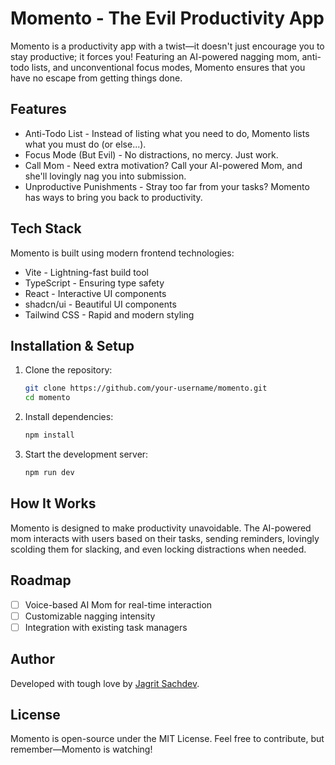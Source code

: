 # Momento - The Evil Productivity App

Momento is a productivity app with a twist—it doesn't just encourage you to stay productive; it forces you! Featuring an AI-powered nagging mom, anti-todo lists, and unconventional focus modes, Momento ensures that you have no escape from getting things done.

## Features

- Anti-Todo List - Instead of listing what you need to do, Momento lists what you must do (or else...).
- Focus Mode (But Evil) - No distractions, no mercy. Just work.
- Call Mom - Need extra motivation? Call your AI-powered Mom, and she'll lovingly nag you into submission.
- Unproductive Punishments - Stray too far from your tasks? Momento has ways to bring you back to productivity.

## Tech Stack

Momento is built using modern frontend technologies:

- Vite - Lightning-fast build tool
- TypeScript - Ensuring type safety
- React - Interactive UI components
- shadcn/ui - Beautiful UI components
- Tailwind CSS - Rapid and modern styling

## Installation & Setup

1. Clone the repository:
   ```sh
   git clone https://github.com/your-username/momento.git
   cd momento
   ```
2. Install dependencies:
   ```sh
   npm install
   ```
3. Start the development server:
   ```sh
   npm run dev
   ```

## How It Works

Momento is designed to make productivity unavoidable. The AI-powered mom interacts with users based on their tasks, sending reminders, lovingly scolding them for slacking, and even locking distractions when needed.

## Roadmap

- [ ] Voice-based AI Mom for real-time interaction
- [ ] Customizable nagging intensity
- [ ] Integration with existing task managers

## Author

Developed with tough love by [Jagrit Sachdev](https://www.linkedin.com/in/jagritsachdev/).

## License

Momento is open-source under the MIT License. Feel free to contribute, but remember—Momento is watching!
